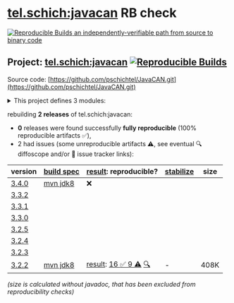[tel.schich:javacan](https://central.sonatype.com/artifact/tel.schich/javacan/versions) RB check
=======

[![Reproducible Builds](https://reproducible-builds.org/images/logos/rb.svg) an independently-verifiable path from source to binary code](https://reproducible-builds.org/)

## Project: [tel.schich:javacan](https://central.sonatype.com/artifact/tel.schich/javacan/versions) [![Reproducible Builds](https://img.shields.io/endpoint?url=https://raw.githubusercontent.com/jvm-repo-rebuild/reproducible-central/master/content/tel/schich/javacan/badge.json)](https://github.com/jvm-repo-rebuild/reproducible-central/blob/master/content/tel/schich/javacan/README.md)

Source code: [https://github.com/pschichtel/JavaCAN.git](https://github.com/pschichtel/JavaCAN.git)

<details><summary>This project defines 3 modules:</summary>

* [tel.schich:javacan](https://central.sonatype.com/artifact/tel.schich/javacan/overview)
* [tel.schich:javacan-core](https://central.sonatype.com/artifact/tel.schich/javacan-core/overview)
* [tel.schich:javacan-epoll](https://central.sonatype.com/artifact/tel.schich/javacan-epoll/overview)
</details>

rebuilding **2 releases** of tel.schich:javacan:
- **0** releases were found successfully **fully reproducible** (100% reproducible artifacts :white_check_mark:),
- 2 had issues (some unreproducible artifacts :warning:, see eventual :mag: diffoscope and/or :memo: issue tracker links):

| version | [build spec](/BUILDSPEC.md) | [result](https://reproducible-builds.org/docs/jvm/): reproducible? | [stabilize](https://github.com/google/oss-rebuild/blob/main/cmd/stabilize/README.md) | size |
| -- | --------- | ------ | ------ | -- |
| [3.4.0](https://central.sonatype.com/artifact/tel.schich/javacan/3.4.0/pom) | [mvn jdk8](javacan-3.4.0.buildspec) | :x: | |
| [3.3.2](https://central.sonatype.com/artifact/tel.schich/javacan/3.3.2/pom) | | | |
| [3.3.1](https://central.sonatype.com/artifact/tel.schich/javacan/3.3.1/pom) | | | |
| [3.3.0](https://central.sonatype.com/artifact/tel.schich/javacan/3.3.0/pom) | | | |
| [3.2.5](https://central.sonatype.com/artifact/tel.schich/javacan/3.2.5/pom) | | | |
| [3.2.4](https://central.sonatype.com/artifact/tel.schich/javacan/3.2.4/pom) | | | |
| [3.2.3](https://central.sonatype.com/artifact/tel.schich/javacan/3.2.3/pom) | | | |
| [3.2.2](https://central.sonatype.com/artifact/tel.schich/javacan/3.2.2/pom) | [mvn jdk8](javacan-3.2.2.buildspec) | [result](javacan-3.2.2.buildinfo): [16 :white_check_mark:  9 :warning:](javacan-3.2.2.buildcompare) [:mag:](javacan-3.2.2.diffoscope) | - | 408K |

<i>(size is calculated without javadoc, that has been excluded from reproducibility checks)</i>
